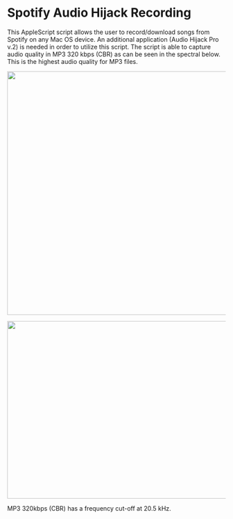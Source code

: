 # Spotify Audio Hijack Recording

This AppleScript script allows the user to record/download songs from Spotify on any Mac OS device. An additional application (Audio Hijack Pro v.2) is needed in order to utilize this script. The script is able to capture audio quality in MP3 320 kbps (CBR) as can be seen in the spectral below. This is the highest audio quality for MP3 files.


<p align="center">
  <img src="https://i.imgur.com/vMpd7E6.png" width="616" height="561">
</p>

<p align="center">
  <img src="https://i.imgur.com/DJjDcSd.png" width="616" height="409">
</p>

MP3 320kbps (CBR) has a frequency cut-off at 20.5 kHz.
